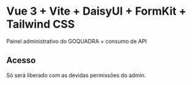 # Vue 3 + Vite + DaisyUI + FormKit + Tailwind CSS

Painel administrativo do GOQUADRA + consumo de API

## Acesso

Só será liberado com as devidas permissões do admin.
